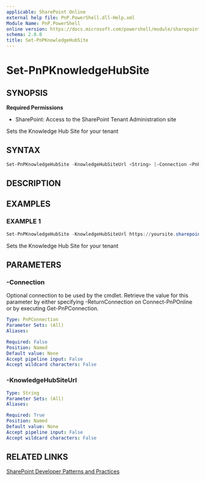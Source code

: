 ```yaml
---
applicable: SharePoint Online
external help file: PnP.PowerShell.dll-Help.xml
Module Name: PnP.PowerShell
online version: https://docs.microsoft.com/powershell/module/sharepoint-pnp/set-pnpknowledgehubsite
schema: 2.0.0
title: Set-PnPKnowledgeHubSite
---
```


# Set-PnPKnowledgeHubSite

## SYNOPSIS

**Required Permissions**

* SharePoint: Access to the SharePoint Tenant Administration site

Sets the Knowledge Hub Site for your tenant

## SYNTAX

```powershell
Set-PnPKnowledgeHubSite -KnowledgeHubSiteUrl <String> [-Connection <PnPConnection>] [<CommonParameters>]
```

## DESCRIPTION

## EXAMPLES

### EXAMPLE 1
```powershell
Set-PnPKnowledgeHubSite -KnowledgeHubSiteUrl https://yoursite.sharepoint.com/sites/knowledge
```

Sets the Knowledge Hub Site for your tenant

## PARAMETERS

### -Connection
Optional connection to be used by the cmdlet. Retrieve the value for this parameter by either specifying -ReturnConnection on Connect-PnPOnline or by executing Get-PnPConnection.

```yaml
Type: PnPConnection
Parameter Sets: (All)
Aliases:

Required: False
Position: Named
Default value: None
Accept pipeline input: False
Accept wildcard characters: False
```

### -KnowledgeHubSiteUrl

```yaml
Type: String
Parameter Sets: (All)
Aliases:

Required: True
Position: Named
Default value: None
Accept pipeline input: False
Accept wildcard characters: False
```

## RELATED LINKS

[SharePoint Developer Patterns and Practices](https://aka.ms/sppnp)